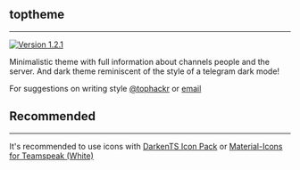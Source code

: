 ## toptheme

---

[![Version 1.2.1](https://img.shields.io/badge/Release-v1.2.1-brightgreen.svg?style=flat)](https://gitlab.com/tophackr/toptheme/tags/Release_v1.2.1)

Minimalistic theme with full information about channels people and the server.
And dark theme reminiscent of the style of a telegram dark mode!

For suggestions on writing style [@tophackr][tophackr_telegram_link] or [email][tophackr_email_link]

## Recommended

---

It's recommended to use icons with [DarkenTS Icon Pack][myteamspeak_addon_1] or [Material-Icons for Teamspeak (White)][myteamspeak_addon_2]

[tophackr_telegram_link]: https://t.me/tophackr
[tophackr_email_link]: mailto:tophackr@icloud.com
[myteamspeak_addon_1]: https://www.myteamspeak.com/addons/0b57d54d-b46c-433d-8f7e-2eea28470007
[myteamspeak_addon_2]: https://www.myteamspeak.com/addons/4f8b0ebf-eb4a-4c37-9c4f-366813ffcf79